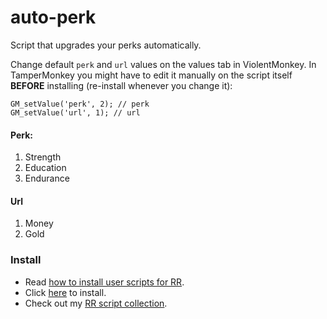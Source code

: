# auto-perk

Script that upgrades your perks automatically.

Change default `perk` and `url` values on the values tab in ViolentMonkey.
In TamperMonkey you might have to edit it manually on the script itself **BEFORE** installing (re-install whenever you change it):

```
GM_setValue('perk', 2); // perk
GM_setValue('url', 1); // url
```
 
#### Perk: 
1. Strength
2. Education
3. Endurance
#### Url
1. Money
2. Gold


### Install

- Read [how to install user scripts for RR][guide].
- Click [here][raw] to install.
- Check out my [RR script collection][scripts].


[guide]: https://github.com/pbl0/rr-scripts/blob/main/guide.md

[scripts]: https://github.com/pbl0/rr-scripts/blob/main/README.md

[raw]: https://github.com/pbl0/auto-perk/raw/main/auto-perk.user.js
